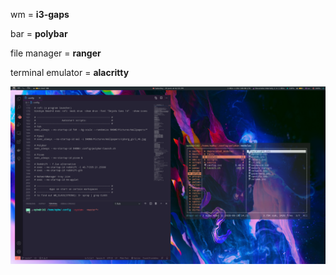 wm = **i3-gaps**

bar = **polybar**

file manager = **ranger**

terminal emulator = **alacritty**

![](https://raw.githubusercontent.com/paulotheblack/dot-files/master/pics/2020-06-20.png)